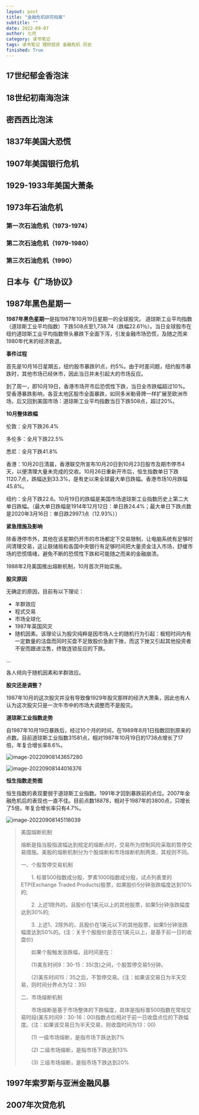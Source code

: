 ```yaml
---
layout: post
title: "金融危机研究档案"
subtitle: ""
date: 2022-09-07
author: 七月
category: 读书笔记
tags: 读书笔记 理财投资 金融危机 历史
finished: True
---
```


## 17世纪郁金香泡沫

## 18世纪初南海泡沫

## 密西西比泡沫

## 1837年美国大恐慌

## 1907年美国银行危机

## 1929-1933年美国大萧条

## 1973年石油危机

### 第一次石油危机（1973-1974）

### 第二次石油危机（1979-1980）

### 第三次石油危机（1990）

## 日本与《广场协议》

## 1987年黑色星期一

**1987年黑色星期一**是指1987年10月19日星期一的全球股灾。 道琼斯工业平均指数（道琼斯工业平均指数）下跌508点至1,738.74（跌幅22.61％）。当日全球股市在纽约道琼斯工业平均指数带头暴跌下全面下泻，引发金融市场恐慌，及随之而来1980年代末的经济衰退。

**事件过程**

首先是10月16日星期五，纽约股市暴跌91点，约5%。由于时差问题，纽约股市暴跌时，其他市场已经休市，因此当日并未引起大的市场反应。

到了周一，即10月19日，香港市场开市后恐慌性下跌，当日全市跌幅超过10%。受香港暴跌影响，各亚太地区股市全面暴跌，如同多米勒骨牌一样扩展至欧洲市场，后又回到美国市场：道琼斯工业平均指数当日下跌508点，超过20%。

**10月整体跌幅**

伦敦：全月下跌26.4%

多伦多：全月下跌22.5%

悉尼：全月下跌41.8%

香港：10月20日清晨，香港联交所宣布10月20日到10月23日股市及期市停市4天，以便清理大量未完成的交收。10月26日重新开市后，恒生指数单日下跌1120.7点，跌幅达到33.3%，是有史以来全球最大单日跌幅。香港市场10月跌幅45.8%。

纽约：全月下跌22.6。10月19日的跌幅是美国市场道琼斯工业指数历史上第二大单日跌幅。（最大单日跌幅是1914年12月12日：单日跌24.4%；最大单日下跌点数是2020年3月16日：单日跌2997.1点（12.93%））

**紧急措施及影响**

除香港停市外，其他在该星期仍开市的市场都定下交易限制，让电脑系统有足够时间清理交易，这让联储局和各国中央银行有足够时间把大量资金注入市场，舒缓市场的恐慌情绪，避免不断的恐慌性下跌和可能随之而来的金融崩溃。

1988年2月美国推出熔断机制，10月首次开始实施。

**股灾原因**

无确定的原因，目前有以下理论：

* 羊群效应
* 程式交易
* 市场全球化
* 1987年英国风灾
* 随机因素。该理论认为股灾纯粹是因市场人士的随机行为引起：极短时间内有一定数量的沽盘而同时买盘不足致股价急剧下挫，而这下挫又引起其他投资者不安而跟进沽售，终致连锁反应的下跌。

...

各人倾向于随机因素和羊群效应。

**股灾还是调整？**

1987年10月的这次股灾并没有导致像1929年股灾那样的经济大萧条，因此也有人认为这次股灾只是一次牛市中的市场大调整而不是股灾。

**道琼斯工业指数走势**

自1987年10月19日暴跌后，经过10个月的时间，在1989年8月1日指数回到原来的点数。目前道琼斯工业指数31581点，相对1987年10月19日的1738点增长了17倍，年复合增长率8.6%。

![image-20220908143657280](/Users/Rosanne/Documents/GitHub/Rosanne-Luo.github.io/img//image-20220908143657280.png)

![image-20220908144016376](/Users/Rosanne/Documents/GitHub/Rosanne-Luo.github.io/img//image-20220908144016376.png)

**恒生指数走势图**

恒生指数的表现要弱于道琼斯工业指数。1991年才回到暴跌前的点位。2007年金融危机后的表现也一直不佳。目前点数18878，相对于1987年的3800点，只增长了5倍，年复合增长率只有4.7%。

![image-20220908145118039](/Users/Rosanne/Documents/GitHub/Rosanne-Luo.github.io/img//image-20220908145118039.png)

> 美国熔断机制
>
> 熔断是指当股指波幅达到规定的熔断点时，交易所为控制风险采取的暂停交易措施。美股的熔断机制分为个股熔断和市场熔断机制两类，其规则不同。
>
> 一、个股暂停交易机制
>
> 　　1. 标普500指数成分股、罗素1000指数成分股，试点列表里的ETP(Exchange Traded Products)股票，如果股价5分钟涨跌幅度达到10%的;
>
> 　　2. 上述1除外的，且股价在1美元以上的其他股票，如果5分钟涨跌幅度达到30%的;
>
> 　　3. 上述1、2除外的，且股价在1美元以下的其他股票，如果5分钟涨跌幅度达到50%的。(注：关于个股股价是否在1美元以上，是基于前一日的收盘价)
>
> 　　如果个股触发涨跌幅，且时间是在：
>
> 　　(1)美东时间9：30-15：35(含)之间，个股暂停交易5分钟。
>
> 　　(2)美东时间15：35之后，不暂停交易。(注：如果该交易日为半天交易，则时间分界点为12：35)
>
> 二、市场熔断机制
>
> 　　市场熔断是基于市场整体的下跌幅度，具体是指标普500指数在常规交易时段(美东时间9：30-16：00)指数点位相对于前一日收盘点位的下跌幅度。(注：如果该交易日为半天交易，则收盘时间为13：00)
>
> 　　(1) 一级市场熔断，是指市场下跌达到7%
>
> 　　(2) 二级市场熔断，是指市场下跌达到13%
>
> 　　(3) 三级市场熔断，是指市场下跌达到20%

## 1997年索罗斯与亚洲金融风暴

## 2007年次贷危机

